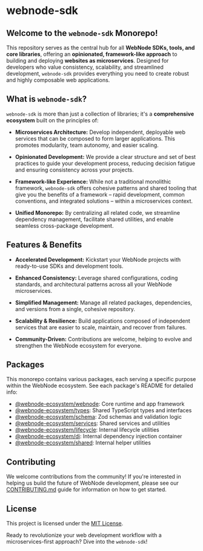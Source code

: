 # webnode-sdk

## Welcome to the `webnode-sdk` Monorepo!

This repository serves as the central hub for all **WebNode SDKs, tools, and core libraries**, offering an **opinionated, framework-like approach** to building and deploying **websites as microservices**. Designed for developers who value consistency, scalability, and streamlined development, `webnode-sdk` provides everything you need to create robust and highly composable web applications.

## What is `webnode-sdk`?

`webnode-sdk` is more than just a collection of libraries; it's a **comprehensive ecosystem** built on the principles of:

- **Microservices Architecture:** Develop independent, deployable web services that can be composed to form larger applications. This promotes modularity, team autonomy, and easier scaling.

- **Opinionated Development:** We provide a clear structure and set of best practices to guide your development process, reducing decision fatigue and ensuring consistency across your projects.

- **Framework-like Experience:** While not a traditional monolithic framework, `webnode-sdk` offers cohesive patterns and shared tooling that give you the benefits of a framework – rapid development, common conventions, and integrated solutions – within a microservices context.

- **Unified Monorepo:** By centralizing all related code, we streamline dependency management, facilitate shared utilities, and enable seamless cross-package development.

## Features & Benefits

- **Accelerated Development:** Kickstart your WebNode projects with ready-to-use SDKs and development tools.

- **Enhanced Consistency:** Leverage shared configurations, coding standards, and architectural patterns across all your WebNode microservices.

- **Simplified Management:** Manage all related packages, dependencies, and versions from a single, cohesive repository.

- **Scalability & Resilience:** Build applications composed of independent services that are easier to scale, maintain, and recover from failures.

- **Community-Driven:** Contributions are welcome, helping to evolve and strengthen the WebNode ecosystem for everyone.

## Packages

This monorepo contains various packages, each serving a specific purpose within the WebNode ecosystem. See each package's README for detailed info:

- [@webnode-ecosystem/webnode](sdk/core/README.md): Core runtime and app framework
- [@webnode-ecosystem/types](sdk/types/README.md): Shared TypeScript types and interfaces
- [@webnode-ecosystem/schema](sdk/schema/README.md): Zod schemas and validation logic
- [@webnode-ecosystem/services](sdk/services/README.md): Shared services and utilities
- [@webnode-ecosystem/lifecycle](sdk/lifecycle/README.md): Internal lifecycle utilities
- [@webnode-ecosystem/di](sdk/di/README.md): Internal dependency injection container
- [@webnode-ecosystem/shared](sdk/shared/README.md): Internal helper utilities

## Contributing

We welcome contributions from the community! If you're interested in helping us build the future of WebNode development, please see our [CONTRIBUTING.md](CONTRIBUTING.md) guide for information on how to get started.

## License

This project is licensed under the [MIT License](LICENSE.md).

Ready to revolutionize your web development workflow with a microservices-first approach? Dive into the `webnode-sdk`!
